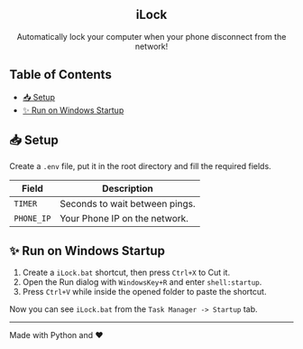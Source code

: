 <p align="center">
  <h2 align="center">iLock</h2>
  <p align="center">Automatically lock your computer when your phone disconnect from the network!</p>
</p>

## Table of Contents

- [📥 Setup](#-setup)
- [✨ Run on Windows Startup](#-run-on-windows-startup)

## 📥 Setup

Create a `.env` file, put it in the root directory and fill the required fields.

| Field      | Description                    |
| ---------- | ------------------------------ |
| `TIMER`    | Seconds to wait between pings. |
| `PHONE_IP` | Your Phone IP on the network.  |

## ✨ Run on Windows Startup

1. Create a `iLock.bat` shortcut, then press `Ctrl+X` to Cut it.
2. Open the Run dialog with `WindowsKey+R` and enter `shell:startup`.
3. Press `Ctrl+V` while inside the opened folder to paste the shortcut.

Now you can see `iLock.bat` from the `Task Manager -> Startup` tab.

---

Made with Python and ❤️ 